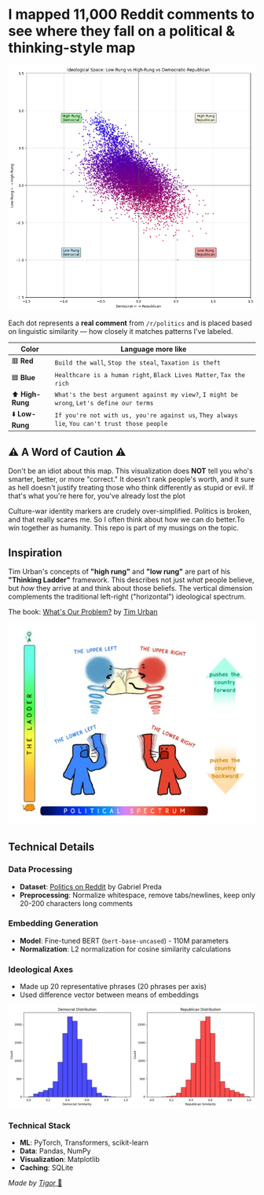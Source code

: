 # I mapped 11,000 Reddit comments to see where they fall on a political & thinking-style map

![Political & Thinking-Style Map](plot.png)

Each dot represents a **real comment** from `/r/politics` and is placed based on linguistic similarity — how closely it matches patterns I've labeled.


| Color | Language more like |
|-------|---------|
| 🟥 **Red** | `Build the wall`, `Stop the steal`, `Taxation is theft` |
| 🟦 **Blue** | `Healthcare is a human right`, `Black Lives Matter`, `Tax the rich` |
| ⬆️ **High-Rung** | `What's the best argument against my view?`, `I might be wrong`, `Let's define our terms` |
| ⬇️ **Low-Rung** | `If you're not with us, you're against us`, `They always lie`, `You can't trust those people` |




## ⚠️ A Word of Caution ⚠️

Don't be an idiot about this map. This visualization does **NOT** tell you who's smarter, better, or more "correct." It doesn't rank people's worth, and it sure as hell doesn't justify treating those who think differently as stupid or evil. If that's what you're here for, you've already lost the plot

Culture-war identity markers are crudely over-simplified. Politics is broken, and that really scares me. So I often think about how we can do better.To win together as humanity. This repo is part of my musings on the topic.


## Inspiration

Tim Urban's concepts of **"high rung"** and **"low rung"** are part of his **"Thinking Ladder"** framework. This describes not just *what* people believe, but *how* they arrive at and think about those beliefs. The vertical dimension complements the traditional left-right ("horizontal") ideological spectrum.

The book: [What's Our Problem?](https://waitbutwhy.com/whatsourproblem) by [Tim Urban](https://waitbutwhy.com)

![Tim Urban's Political Ladder](tim_urban_political_ladder.png)


## Technical Details

### Data Processing
- **Dataset**: [Politics on Reddit](https://www.kaggle.com/datasets/gpreda/politics-on-reddit) by Gabriel Preda
- **Preprocessing**: Normalize whitespace, remove tabs/newlines, keep only 20-200 characters long comments

### Embedding Generation
- **Model**: Fine-tuned BERT (`bert-base-uncased`) - 110M parameters
- **Normalization**: L2 normalization for cosine similarity calculations

### Ideological Axes
- Made up 20 representative phrases (20 phrases per axis)
- Used difference vector between means of embeddings


![Distribution by Ideology](distribution.png)

### Technical Stack
- **ML**: PyTorch, Transformers, scikit-learn
- **Data**: Pandas, NumPy
- **Visualization**: Matplotlib
- **Caching**: SQLite

*Made by* [*Tigor* 🐯](https://tigor.net) 